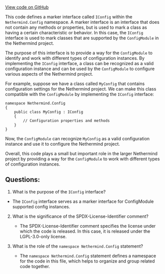 [View code on GitHub](https://github.com/NethermindEth/nethermind/src/Nethermind/Nethermind.Config/IConfig.cs)

This code defines a marker interface called `IConfig` within the `Nethermind.Config` namespace. A marker interface is an interface that does not contain any methods or properties, but is used to mark a class as having a certain characteristic or behavior. In this case, the `IConfig` interface is used to mark classes that are supported by the `ConfigModule` in the Nethermind project.

The purpose of this interface is to provide a way for the `ConfigModule` to identify and work with different types of configuration instances. By implementing the `IConfig` interface, a class can be recognized as a valid configuration instance and can be used by the `ConfigModule` to configure various aspects of the Nethermind project.

For example, suppose we have a class called `MyConfig` that contains configuration settings for the Nethermind project. We can make this class compatible with the `ConfigModule` by implementing the `IConfig` interface:

```
namespace Nethermind.Config
{
    public class MyConfig : IConfig
    {
        // Configuration properties and methods
    }
}
```

Now, the `ConfigModule` can recognize `MyConfig` as a valid configuration instance and use it to configure the Nethermind project.

Overall, this code plays a small but important role in the larger Nethermind project by providing a way for the `ConfigModule` to work with different types of configuration instances.
## Questions: 
 1. What is the purpose of the `IConfig` interface?
   - The `IConfig` interface serves as a marker interface for ConfigModule supported config instances.

2. What is the significance of the SPDX-License-Identifier comment?
   - The SPDX-License-Identifier comment specifies the license under which the code is released. In this case, it is released under the LGPL-3.0-only license.

3. What is the role of the `namespace Nethermind.Config` statement?
   - The `namespace Nethermind.Config` statement defines a namespace for the code in this file, which helps to organize and group related code together.